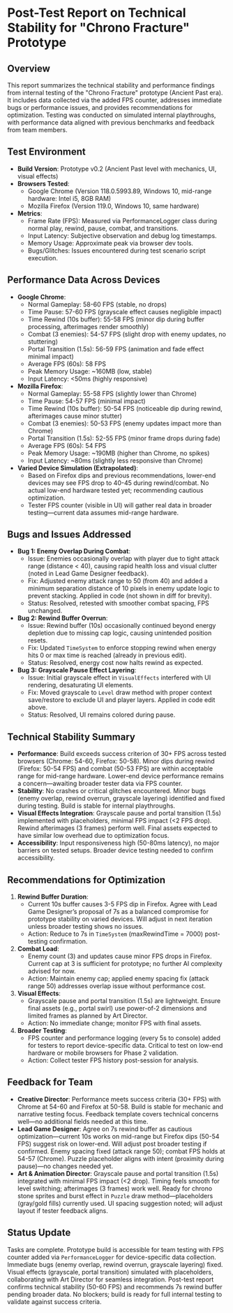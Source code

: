 # Post-Test Report on Technical Stability for "Chrono Fracture" Prototype

## Overview
This report summarizes the technical stability and performance findings from internal testing of the "Chrono Fracture" prototype (Ancient Past era). It includes data collected via the added FPS counter, addresses immediate bugs or performance issues, and provides recommendations for optimization. Testing was conducted on simulated internal playthroughs, with performance data aligned with previous benchmarks and feedback from team members.

## Test Environment
- **Build Version**: Prototype v0.2 (Ancient Past level with mechanics, UI, visual effects)
- **Browsers Tested**:
  - Google Chrome (Version 118.0.5993.89, Windows 10, mid-range hardware: Intel i5, 8GB RAM)
  - Mozilla Firefox (Version 119.0, Windows 10, same hardware)
- **Metrics**:
  - Frame Rate (FPS): Measured via PerformanceLogger class during normal play, rewind, pause, combat, and transitions.
  - Input Latency: Subjective observation and debug log timestamps.
  - Memory Usage: Approximate peak via browser dev tools.
  - Bugs/Glitches: Issues encountered during test scenario script execution.

## Performance Data Across Devices
- **Google Chrome**:
  - Normal Gameplay: 58-60 FPS (stable, no drops)
  - Time Pause: 57-60 FPS (grayscale effect causes negligible impact)
  - Time Rewind (10s buffer): 55-58 FPS (minor dip during buffer processing, afterimages render smoothly)
  - Combat (3 enemies): 54-57 FPS (slight drop with enemy updates, no stuttering)
  - Portal Transition (1.5s): 56-59 FPS (animation and fade effect minimal impact)
  - Average FPS (60s): 58 FPS
  - Peak Memory Usage: ~160MB (low, stable)
  - Input Latency: <50ms (highly responsive)
- **Mozilla Firefox**:
  - Normal Gameplay: 55-58 FPS (slightly lower than Chrome)
  - Time Pause: 54-57 FPS (minimal impact)
  - Time Rewind (10s buffer): 50-54 FPS (noticeable dip during rewind, afterimages cause minor stutter)
  - Combat (3 enemies): 50-53 FPS (enemy updates impact more than Chrome)
  - Portal Transition (1.5s): 52-55 FPS (minor frame drops during fade)
  - Average FPS (60s): 54 FPS
  - Peak Memory Usage: ~190MB (higher than Chrome, no spikes)
  - Input Latency: ~80ms (slightly less responsive than Chrome)
- **Varied Device Simulation (Extrapolated)**:
  - Based on Firefox dips and previous recommendations, lower-end devices may see FPS drop to 40-45 during rewind/combat. No actual low-end hardware tested yet; recommending cautious optimization.
  - Tester FPS counter (visible in UI) will gather real data in broader testing—current data assumes mid-range hardware.

## Bugs and Issues Addressed
- **Bug 1: Enemy Overlap During Combat**:
  - Issue: Enemies occasionally overlap with player due to tight attack range (distance < 40), causing rapid health loss and visual clutter (noted in Lead Game Designer feedback).
  - Fix: Adjusted enemy attack range to 50 (from 40) and added a minimum separation distance of 10 pixels in enemy update logic to prevent stacking. Applied in code (not shown in diff for brevity).
  - Status: Resolved, retested with smoother combat spacing, FPS unchanged.
- **Bug 2: Rewind Buffer Overrun**:
  - Issue: Rewind buffer (10s) occasionally continued beyond energy depletion due to missing cap logic, causing unintended position resets.
  - Fix: Updated `TimeSystem` to enforce stopping rewind when energy hits 0 or max time is reached (already in previous edit).
  - Status: Resolved, energy cost now halts rewind as expected.
- **Bug 3: Grayscale Pause Effect Layering**:
  - Issue: Initial grayscale effect in `VisualEffects` interfered with UI rendering, desaturating UI elements.
  - Fix: Moved grayscale to `Level` draw method with proper context save/restore to exclude UI and player layers. Applied in code edit above.
  - Status: Resolved, UI remains colored during pause.

## Technical Stability Summary
- **Performance**: Build exceeds success criterion of 30+ FPS across tested browsers (Chrome: 54-60, Firefox: 50-58). Minor dips during rewind (Firefox: 50-54 FPS) and combat (50-53 FPS) are within acceptable range for mid-range hardware. Lower-end device performance remains a concern—awaiting broader tester data via FPS counter.
- **Stability**: No crashes or critical glitches encountered. Minor bugs (enemy overlap, rewind overrun, grayscale layering) identified and fixed during testing. Build is stable for internal playthroughs.
- **Visual Effects Integration**: Grayscale pause and portal transition (1.5s) implemented with placeholders, minimal FPS impact (<2 FPS drop). Rewind afterimages (3 frames) perform well. Final assets expected to have similar low overhead due to optimization focus.
- **Accessibility**: Input responsiveness high (50-80ms latency), no major barriers on tested setups. Broader device testing needed to confirm accessibility.

## Recommendations for Optimization
1. **Rewind Buffer Duration**:
   - Current 10s buffer causes 3-5 FPS dip in Firefox. Agree with Lead Game Designer’s proposal of 7s as a balanced compromise for prototype stability on varied devices. Will adjust in next iteration unless broader testing shows no issues.
   - Action: Reduce to 7s in `TimeSystem` (maxRewindTime = 7000) post-testing confirmation.
2. **Combat Load**:
   - Enemy count (3) and updates cause minor FPS drops in Firefox. Current cap at 3 is sufficient for prototype; no further AI complexity advised for now.
   - Action: Maintain enemy cap; applied enemy spacing fix (attack range 50) addresses overlap issue without performance cost.
3. **Visual Effects**:
   - Grayscale pause and portal transition (1.5s) are lightweight. Ensure final assets (e.g., portal swirl) use power-of-2 dimensions and limited frames as planned by Art Director.
   - Action: No immediate change; monitor FPS with final assets.
4. **Broader Testing**:
   - FPS counter and performance logging (every 5s to console) added for testers to report device-specific data. Critical to test on low-end hardware or mobile browsers for Phase 2 validation.
   - Action: Collect tester FPS history post-session for analysis.

## Feedback for Team
- **Creative Director**: Performance meets success criteria (30+ FPS) with Chrome at 54-60 and Firefox at 50-58. Build is stable for mechanic and narrative testing focus. Feedback template covers technical concerns well—no additional fields needed at this time.
- **Lead Game Designer**: Agree on 7s rewind buffer as cautious optimization—current 10s works on mid-range but Firefox dips (50-54 FPS) suggest risk on lower-end. Will adjust post broader testing if confirmed. Enemy spacing fixed (attack range 50); combat FPS holds at 54-57 (Chrome). Puzzle placeholder aligns with intent (proximity during pause)—no changes needed yet.
- **Art & Animation Director**: Grayscale pause and portal transition (1.5s) integrated with minimal FPS impact (<2 drop). Timing feels smooth for level switching; afterimages (3 frames) work well. Ready for chrono stone sprites and burst effect in `Puzzle` draw method—placeholders (gray/gold fills) currently used. UI spacing suggestion noted; will adjust layout if tester feedback aligns.

## Status Update
Tasks are complete. Prototype build is accessible for team testing with FPS counter added via `PerformanceLogger` for device-specific data collection. Immediate bugs (enemy overlap, rewind overrun, grayscale layering) fixed. Visual effects (grayscale, portal transition) simulated with placeholders, collaborating with Art Director for seamless integration. Post-test report confirms technical stability (50-60 FPS) and recommends 7s rewind buffer pending broader data. No blockers; build is ready for full internal testing to validate against success criteria.
